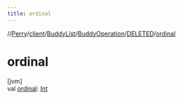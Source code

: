 ```yaml
---
title: ordinal
---
```

//[Perry](../../../../../index.html)/[client](../../../index.html)/[BuddyList](../../index.html)/[BuddyOperation](../index.html)/[DELETED](index.html)/[ordinal](ordinal.html)



# ordinal



[jvm]\
val [ordinal](ordinal.html): [Int](https://kotlinlang.org/api/latest/jvm/stdlib/kotlin/-int/index.html)




